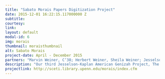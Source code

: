 ```yaml
---
title: "Sabato Morais Papers Digitization Project"
date: 2015-12-01 16:22:15.117000000 Z
subtitle: 
courtesy: 
link: 
layout: default
modal-id: 6
img: morais
thumbnail: moraisthumbnail
alt: Sabato Morais
project-date: April - December 2015
partners: "Marvin Weiner, C‘38; Herbert Weiner, Sheila Weiner; Jesselson Family Foundation; Kaplan Family Foundation; the National Foundation for Jewish Culture; Leslie Delauter; Gina Glasman; Michael Overgard: Heather Newman; Elizabeth Peters."
description: "Our third Jesselson-Kaplan American Genizah Project, The Sabato Morais Papers, resulted in the digitization and TEI encoding of the Sabato Morais Papers.  We are in the process of building a searchable database that performs full-text searching of almost every document in the Sabato Morais Papers and displays the images of retrieved documents alongside their encoded transcription.  This project is of interest to scholars of American, Italian and Sephardic Jewish history, religious studies, immigration and ethnic studies, Hebrew language and the history of Biblical interpretation, and the history of scholarship. By making these writings and correspondence of Sabato Morais digitally available, researchers have access to primary sources that document the development of observant Jewish life in the broad context of Victorian culture on both sides of the Atlantic during the nineteenth century.  The Italian-born Morais is chiefly remembered by historians as the founder and first president of the Jewish Theological Seminary, established in New York City in 1886 (today the institutional home of the Conservative denomination of American Judaism). He also was an outspoken intellectual force whose public concerns, such as religious freedom, human rights, antislavery and the abolition of the death penalty were national and international in scope. After his death, Cyrus Adler, the first operating president of Dropsie College and one of American Jewry's most visible public figures in the early twentieth century, described Morais as “the representative American Jew” to his co-religionists of England, France, Italy, and the Orient. The New York Times remembered Morais as 'the most eminent rabbi in this country . . . a powerful and aggressive factor in discussions of vast import and interest to millions of people; a deep, incisive, fearless thinker, speaker, and writer.'"
projectlink: http://sceti.library.upenn.edu/morais/index.cfm
---
```

